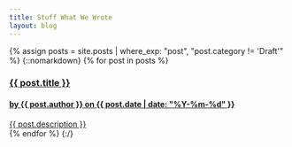 ```yaml
---
title: Stuff What We Wrote
layout: blog
---
```

{% assign posts = site.posts | where_exp: "post", "post.category != 'Draft'" %}
{::nomarkdown}
{% for post in posts %}
	<div class="large-4 medium-6 small-12 cell">
		<a href="{{ post.url | remove_first:'/' }}">
			<div class="content-box blog-preview">
				<div class="content-title">
					<h3>{{ post.title }}</h3>
					<h4>by {{ post.author }} on {{ post.date | date: "%Y-%m-%d" }}</h4>
				</div>
				<section>
					{{ post.description }}
				</section>
			</div>
		</a>
	</div>
{% endfor %}
{:/}

<!--stackedit_data:
eyJoaXN0b3J5IjpbMTIwNTQyMjU0LC0xMTczOTU4NzUwLC03MT
gxNjc0LC00NjcwNzg5MTVdfQ==
-->
